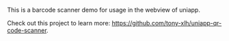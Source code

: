 This is a barcode scanner demo for usage in the webview of uniapp.

Check out this project to learn more: <https://github.com/tony-xlh/uniapp-qr-code-scanner>.
